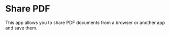# Share PDF
This app allows you to share PDF documents from a browser or another app and save them.

